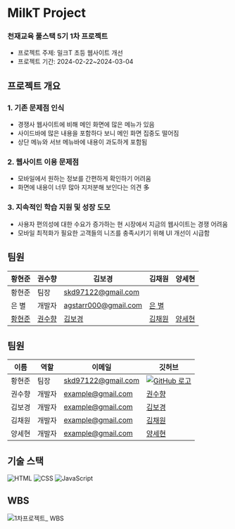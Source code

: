 # MilkT Project

### 천재교육 풀스택 5기 1차 프로젝트
 - 프로젝트 주제: 밀크T 초등 웹사이트 개선
 - 프로젝트 기간: 2024-02-22~2024-03-04

## 프로젝트 개요
### 1. 기존 문제점 인식 
- 경쟁사 웹사이트에 비해 메인 화면에 많은 메뉴가 있음
- 사이드바에 많은 내용을 포함하다 보니 메인 화면 집중도 떨어짐
- 상단 메뉴와 서브 메뉴바에 내용이 과도하게 포함됨

### 2. 웹사이트 이용 문제점
- 모바일에서 원하는 정보를 간편하게 확인하기 어려움
- 화면에 내용이 너무 많아 지저분해 보인다는 의견 多

### 3. 지속적인 학습 지원 및 성장 도모
- 사용자 편의성에 대한 수요가 증가하는 현 시장에서 지금의 웹사이트는 경쟁 어려움
- 모바일 최적화가 필요한 고객들의 니즈를 충족시키기 위해 UI 개선이 시급함

## 팀원

| 황현준 | 권수향 | 김보경 | 김채원 | 양세현 |
|------|------|--------|--------|-------|
| 황현준 | 팀장 | skd97122@gmail.com |  |
| 은 별 | 개발자 | agstarr000@gmail.com | [은 별](https://github.com/Agstarr) |
| [황현준](https://github.com/skd9712) | [권수향](https://github.com/Suhayng) | [김보경](https://github.com/ppodaejang) |[김채원](https://github.com/HEYWONY) |[양세현](https://github.com/ysh71034)|

## 팀원

| 이름 | 역할 | 이메일 | 깃허브 |
|------|------|--------|-------|
| 황현준 | 팀장 | skd97122@gmail.com | [![GitHub 로고](https://img.shields.io/badge/GitHub-181717?style=plastic&logo=GitHub&logoColor=white)](https://github.com/skd9712) |
| 권수향 | 개발자 | example@gmail.com | [권수향](https://github.com/Suhayng) |
| 김보경 | 개발자 | example@gmail.com | [김보경](https://github.com/ppodaejang) |
| 김채원 | 개발자 | example@gmail.com | [김채원](https://github.com/HEYWONY) |
| 양세현 | 개발자 | example@gmail.com | [양세현](https://github.com/ysh71034) |

## 기술 스택
![HTML](https://img.shields.io/badge/HTML-E34F26?style=for-the-badge&logo=html5&logoColor=white)
![CSS](https://img.shields.io/badge/CSS-1572B6?style=for-the-badge&logo=css3&logoColor=white)
![JavaScript](https://img.shields.io/badge/JavaScript-F7DF1E?style=for-the-badge&logo=javascript&logoColor=black)

## WBS
![1차프로젝트_ WBS](https://github.com/skd9712/milkt_project/assets/59557044/eb5cf4f3-5be7-41fd-b02e-ab37bc16c52f)

